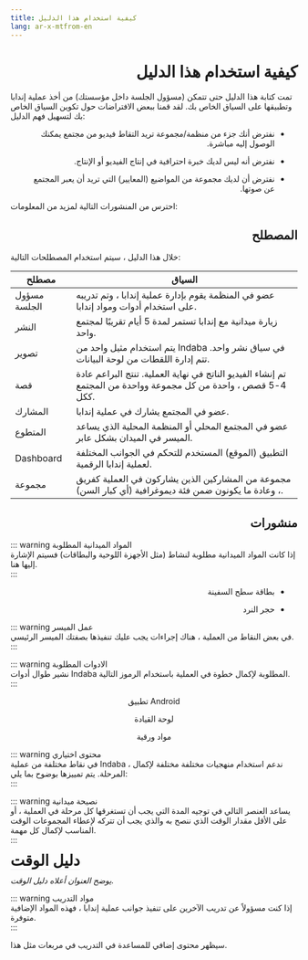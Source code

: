 ```yaml
---
title: كيفية استخدام هذا الدليل
lang: ar-x-mtfrom-en
---
```

<ReadTime/> 

<h1 style=";text-align:right;direction:rtl"> كيفية استخدام هذا الدليل </h1> 

<ClientOnly> 

<Leader> 

 تمت كتابة هذا الدليل حتى تتمكن (مسؤول الجلسة داخل مؤسستك) من أخذ عملية إندابا وتطبيقها على السياق الخاص بك. لقد قمنا ببعض الافتراضات حول تكوين السياق الخاص بك لتسهيل فهم الدليل:  

<ul style=";text-align:right;direction:rtl"><li style=";text-align:right;direction:rtl"> نفترض أنك جزء من منظمة/مجموعة تريد التقاط فيديو من مجتمع يمكنك الوصول إليه مباشرة. </li></ul> 
<ul style=";text-align:right;direction:rtl"><li style=";text-align:right;direction:rtl"> نفترض أنه ليس لديك خبرة احترافية في إنتاج الفيديو أو الإنتاج. </li></ul> 
<ul style=";text-align:right;direction:rtl"><li style=";text-align:right;direction:rtl"> نفترض أن لديك مجموعة من المواضيع (المعايير) التي تريد أن يعبر المجتمع عن صوتها. </li></ul> 

 احترس من المنشورات التالية لمزيد من المعلومات:  

</Leader> 

</ClientOnly> 

<h2 style=";text-align:right;direction:rtl"> المصطلح </h2> 

 خلال هذا الدليل ، سيتم استخدام المصطلحات التالية:  

 | مصطلح | السياق |  
 | ------ | --------- |  
 | مسؤول الجلسة | عضو في المنظمة يقوم بإدارة عملية إندابا ، وتم تدريبه على استخدام أدوات ومواد إندابا.  
 | النشر | زيارة ميدانية مع إندابا تستمر لمدة 5 أيام تقريبًا لمجتمع واحد. |  
 | تصوير | يتم استخدام مثيل واحد من Indaba في سياق نشر واحد. تتم إدارة اللقطات من لوحة البيانات. |  
 | قصة | تم إنشاء الفيديو الناتج في نهاية العملية. تنتج البراعم عادة 4-5 قصص ، واحدة من كل مجموعة وواحدة من المجتمع ككل. |  
 | المشارك | عضو في المجتمع يشارك في عملية إندابا. |  
 | المتطوع | عضو في المجتمع المحلي أو المنظمة المحلية الذي يساعد الميسر في الميدان بشكل عابر. |  
 | Dashboard | التطبيق (الموقع) المستخدم للتحكم في الجوانب المختلفة لعملية إندابا الرقمية. |  
 | مجموعة | مجموعة من المشاركين الذين يشاركون في العملية كفريق ، وعادة ما يكونون ضمن فئة ديموغرافية (أي كبار السن).  

<h2 style=";text-align:right;direction:rtl"> منشورات </h2> 

::: warning المواد الميدانية المطلوبة  
 إذا كانت المواد الميدانية مطلوبة لنشاط (مثل الأجهزة اللوحية والبطاقات) فسيتم الإشارة إليها هنا.  
:::  

<Materials title="المواد" example="true"> 

<ul style=";text-align:right;direction:rtl"><li style=";text-align:right;direction:rtl"> بطاقة سطح السفينة </li></ul> 
<ul style=";text-align:right;direction:rtl"><li style=";text-align:right;direction:rtl"> حجر النرد </li></ul> 

</Materials> 

::: warning عمل الميسر  
 في بعض النقاط من العملية ، هناك إجراءات يجب عليك تنفيذها بصفتك الميسر الرئيسي.  
:::  

<AdminRole title="عمل الميسر: عمل الميسر الرئيسي"/> 

::: warning الادوات المطلوبة  
 نشير طوال أدوات Indaba المطلوبة لإكمال خطوة في العملية باستخدام الرموز التالية.  
:::  

<el-row type="flex" justify="space-around" > 

<el-col :span="8" style="text-align:center;"> 

<App> تطبيق Android </App> 

</el-col> 
<el-col style="text-align:center;" :span="8"> 

<Dashboard> لوحة القيادة </Dashboard> 

</el-col> 
<el-col style="text-align:center;" :span="8"> 

<Paper> مواد ورقية </Paper> 

</el-col> 
</el-row> 

::: warning محتوى اختياري  
 في نقاط مختلفة من عملية Indaba ، ندعم استخدام منهجيات مختلفة مختلفة لإكمال المرحلة. يتم تمييزها بوضوح بما يلي:  
:::  

<StepOptions title="خيارات: إحضار العملية الخاصة بك"/> 

::: warning نصيحة ميدانية  
 يساعد العنصر التالي في توجيه المدة التي يجب أن تستغرقها كل مرحلة في العملية ، أو على الأقل مقدار الوقت الذي ننصح به والذي يجب أن تتركه لإعطاء المجموعات الوقت المناسب لإكمال كل مهمة.  
:::  

<TimeGuide title="2-3 ساعات" style="font-size:1.65rem;border-bottom:1px solid #eaecef;font-weight: 600;margin:0;padding:0;line-height:1"> دليل الوقت </TimeGuide> 

 <em>يوضح العنوان أعلاه دليل الوقت.</em>  

::: warning مواد التدريب  
 إذا كنت مسؤولاً عن تدريب الآخرين على تنفيذ جوانب عملية إندابا ، فهذه المواد الإضافية متوفرة.  
:::  

<TrainingMaterials title="مواد التدريب" example="true"> سيظهر محتوى إضافي للمساعدة في التدريب في مربعات مثل هذا. </TrainingMaterials> 
